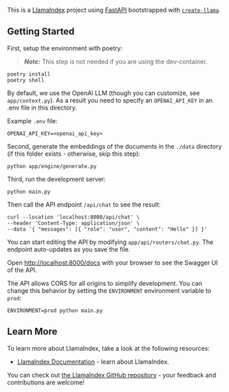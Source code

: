 This is a [LlamaIndex](https://www.llamaindex.ai/) project using [FastAPI](https://fastapi.tiangolo.com/) bootstrapped with [`create-llama`](https://github.com/run-llama/LlamaIndexTS/tree/main/packages/create-llama).

## Getting Started

First, setup the environment with poetry:

> **_Note:_** This step is not needed if you are using the dev-container.

```
poetry install
poetry shell
```

By default, we use the OpenAI LLM (though you can customize, see `app/context.py`). As a result you need to specify an `OPENAI_API_KEY` in an .env file in this directory.

Example `.env` file:

```
OPENAI_API_KEY=<openai_api_key>
```

Second, generate the embeddings of the documents in the `./data` directory (if this folder exists - otherwise, skip this step):

```
python app/engine/generate.py
```

Third, run the development server:

```
python main.py
```

Then call the API endpoint `/api/chat` to see the result:

```
curl --location 'localhost:8000/api/chat' \
--header 'Content-Type: application/json' \
--data '{ "messages": [{ "role": "user", "content": "Hello" }] }'
```

You can start editing the API by modifying `app/api/routers/chat.py`. The endpoint auto-updates as you save the file.

Open [http://localhost:8000/docs](http://localhost:8000/docs) with your browser to see the Swagger UI of the API.

The API allows CORS for all origins to simplify development. You can change this behavior by setting the `ENVIRONMENT` environment variable to `prod`:

```
ENVIRONMENT=prod python main.py
```

## Learn More

To learn more about LlamaIndex, take a look at the following resources:

- [LlamaIndex Documentation](https://docs.llamaindex.ai) - learn about LlamaIndex.

You can check out [the LlamaIndex GitHub repository](https://github.com/run-llama/llama_index) - your feedback and contributions are welcome!
